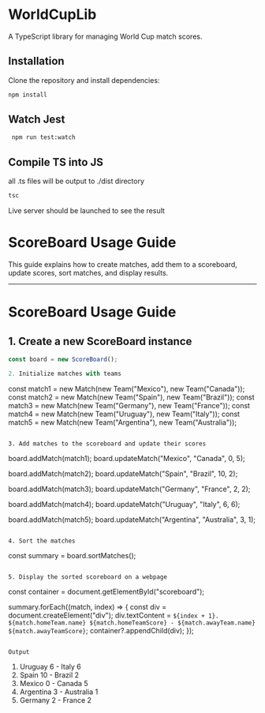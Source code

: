 # WorldCupLib

A TypeScript library for managing World Cup match scores.

## Installation

Clone the repository and install dependencies:

```bash
npm install
```

## Watch Jest

```bash
 npm run test:watch
```

## Compile TS into JS

all .ts files will be output to ./dist directory

```bash
tsc
```

Live server should be launched to see the result

# ScoreBoard Usage Guide

This guide explains how to create matches, add them to a scoreboard, update scores, sort matches, and display results.

---
# ScoreBoard Usage Guide

## 1. Create a new ScoreBoard instance

```javascript
const board = new ScoreBoard();

2. Initialize matches with teams

```
const match1 = new Match(new Team("Mexico"), new Team("Canada"));
const match2 = new Match(new Team("Spain"), new Team("Brazil"));
const match3 = new Match(new Team("Germany"), new Team("France"));
const match4 = new Match(new Team("Uruguay"), new Team("Italy"));
const match5 = new Match(new Team("Argentina"), new Team("Australia"));
```

3. Add matches to the scoreboard and update their scores

```
board.addMatch(match1);
board.updateMatch("Mexico", "Canada", 0, 5);

board.addMatch(match2);
board.updateMatch("Spain", "Brazil", 10, 2);

board.addMatch(match3);
board.updateMatch("Germany", "France", 2, 2);

board.addMatch(match4);
board.updateMatch("Uruguay", "Italy", 6, 6);

board.addMatch(match5);
board.updateMatch("Argentina", "Australia", 3, 1);
```

4. Sort the matches

```
const summary = board.sortMatches();
```

5. Display the sorted scoreboard on a webpage
```
const container = document.getElementById("scoreboard");

summary.forEach((match, index) => {
  const div = document.createElement("div");
  div.textContent = `${index + 1}. ${match.homeTeam.name} ${match.homeTeamScore} - ${match.awayTeam.name} ${match.awayTeamScore}`;
  container?.appendChild(div);
});
```

Output
```
1. Uruguay 6 - Italy 6
2. Spain 10 - Brazil 2
3. Mexico 0 - Canada 5
4. Argentina 3 - Australia 1
5. Germany 2 - France 2
```